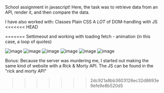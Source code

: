 School assignment in javascript!
Here, the task was to retrieve data from an API, render it, and then compare the data. 

I have also worked with:
Classes
Plain CSS 
A *LOT* of DOM-handling with JS
<<<<<<< HEAD

=======
Settimeout and working with loading fetch - animation (in this case, a loop of quotes)

![image](https://user-images.githubusercontent.com/30622818/158640895-ead369ee-fea2-4ea5-9e00-68f4ad0117e4.png)
![image](https://user-images.githubusercontent.com/30622818/158640931-67b0a9cb-c2cb-4c37-abb8-2a6f8788f897.png)
![image](https://user-images.githubusercontent.com/30622818/158640985-964bf353-70fd-4af6-95ae-236623e35726.png)
![image](https://user-images.githubusercontent.com/30622818/158641174-47bfd6c1-5df0-4ddd-b170-32fa987acfcf.png)
![image](https://user-images.githubusercontent.com/30622818/158641209-1862c1c5-bb48-4fc7-9f1d-da54dbd325a6.png)
![image](https://user-images.githubusercontent.com/30622818/158641248-576f5141-5e47-46a0-b0f3-9e4de5c87a6c.png)

Bonus:
Because the server was murdering me, I started out making the same kind of website with a Rick & Morty API. The JS can be found in the "rick and morty API"
>>>>>>> 2dc921a8bb3603128ec32d8693e9efe9e8b520d5
